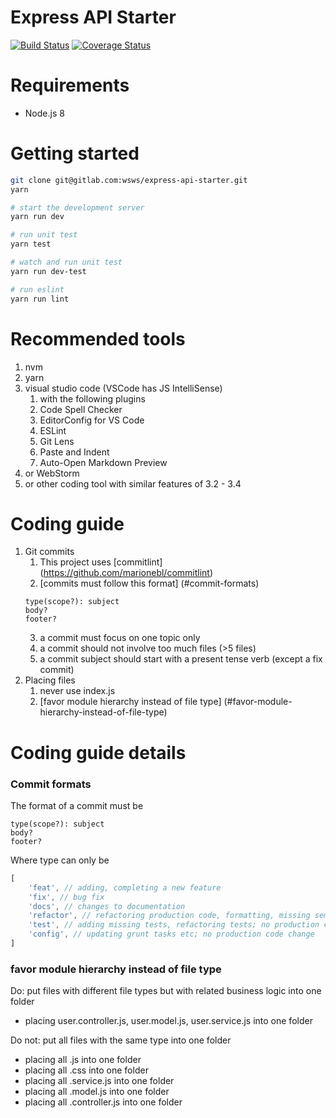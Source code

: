 # Express API Starter
[![Build Status](https://travis-ci.org/BrianSo/express-sequelize-api-starter.svg?branch=master)](https://travis-ci.org/BrianSo/express-sequelize-api-starter)
[![Coverage Status](https://coveralls.io/repos/github/BrianSo/express-sequelize-api-starter/badge.svg?branch=master)](https://coveralls.io/github/BrianSo/express-sequelize-api-starter?branch=master)

# Requirements
- Node.js 8

# Getting started
```sh
git clone git@gitlab.com:wsws/express-api-starter.git
yarn

# start the development server
yarn run dev

# run unit test
yarn test

# watch and run unit test
yarn run dev-test

# run eslint
yarn run lint
```

# Recommended tools
1. nvm
2. yarn
3. visual studio code (VSCode has JS IntelliSense)
    1. with the following plugins
    2. Code Spell Checker
    3. EditorConfig for VS Code
    4. ESLint
    5. Git Lens
    6. Paste and Indent
    7. Auto-Open Markdown Preview
4. or WebStorm
5. or other coding tool with similar features of 3.2 - 3.4

# Coding guide
1. Git commits
    1. This project uses [commitlint] (https://github.com/marionebl/commitlint)
    2. [commits must follow this format] (#commit-formats)
    ```
    type(scope?): subject
    body?
    footer?
    ```
    3. a commit must focus on one topic only
    4. a commit should not involve too much files (>5 files)
    5. a commit subject should start with a present tense verb (except a fix commit)
2. Placing files
    1. never use index.js
    2. [favor module hierarchy instead of file type] (#favor-module-hierarchy-instead-of-file-type)

# Coding guide details

### Commit formats

The format of a commit must be
```
type(scope?): subject
body?
footer?
```

Where type can only be 
```js
[
    'feat', // adding, completing a new feature
    'fix', // bug fix
    'docs', // changes to documentation
    'refactor', // refactoring production code, formatting, missing semi colons,
    'test', // adding missing tests, refactoring tests; no production code change
    'config', // updating grunt tasks etc; no production code change
]
```

### favor module hierarchy instead of file type

Do: put files with different file types but with related business logic into one folder
- placing user.controller.js, user.model.js, user.service.js into one folder

Do not: put all files with the same type into one folder
- placing all .js into one folder
- placing all .css into one folder
- placing all .service.js into one folder
- placing all .model.js into one folder
- placing all .controller.js into one folder
